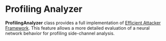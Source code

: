 # Profiling Analyzer

**ProfilingAnalyzer** class provides a full implementation of [Efficient Attacker Framework](https://cardis2021.its.uni-luebeck.de/papers/CARDIS2021_Picek.pdf).
This feature allows a more detailed evaluation of a neural network behavior for profiling side-channel analysis.






